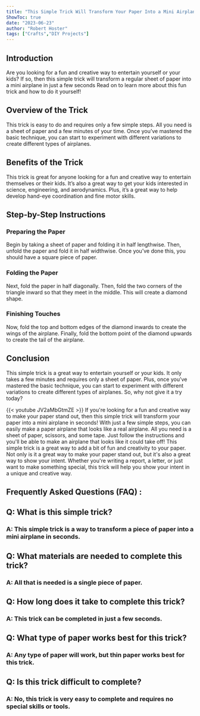 ```yaml
---
title: "This Simple Trick Will Transform Your Paper Into a Mini Airplane in Seconds!"
ShowToc: true 
date: "2023-06-23"
author: "Robert Hoster" 
tags: ["Crafts","DIY Projects"]
---
```

## Introduction

Are you looking for a fun and creative way to entertain yourself or your kids? If so, then this simple trick will transform a regular sheet of paper into a mini airplane in just a few seconds Read on to learn more about this fun trick and how to do it yourself!

## Overview of the Trick

This trick is easy to do and requires only a few simple steps. All you need is a sheet of paper and a few minutes of your time. Once you’ve mastered the basic technique, you can start to experiment with different variations to create different types of airplanes. 

## Benefits of the Trick

This trick is great for anyone looking for a fun and creative way to entertain themselves or their kids. It’s also a great way to get your kids interested in science, engineering, and aerodynamics. Plus, it’s a great way to help develop hand-eye coordination and fine motor skills.

## Step-by-Step Instructions

### Preparing the Paper

Begin by taking a sheet of paper and folding it in half lengthwise. Then, unfold the paper and fold it in half widthwise. Once you’ve done this, you should have a square piece of paper.

### Folding the Paper

Next, fold the paper in half diagonally. Then, fold the two corners of the triangle inward so that they meet in the middle. This will create a diamond shape.

### Finishing Touches

Now, fold the top and bottom edges of the diamond inwards to create the wings of the airplane. Finally, fold the bottom point of the diamond upwards to create the tail of the airplane.

## Conclusion

This simple trick is a great way to entertain yourself or your kids. It only takes a few minutes and requires only a sheet of paper. Plus, once you’ve mastered the basic technique, you can start to experiment with different variations to create different types of airplanes. So, why not give it a try today?

{{< youtube JV2aMbGtmZE >}} 
If you're looking for a fun and creative way to make your paper stand out, then this simple trick will transform your paper into a mini airplane in seconds! With just a few simple steps, you can easily make a paper airplane that looks like a real airplane. All you need is a sheet of paper, scissors, and some tape. Just follow the instructions and you'll be able to make an airplane that looks like it could take off! This simple trick is a great way to add a bit of fun and creativity to your paper. Not only is it a great way to make your paper stand out, but it's also a great way to show your intent. Whether you're writing a report, a letter, or just want to make something special, this trick will help you show your intent in a unique and creative way.

## Frequently Asked Questions (FAQ) :
<h2>Q: What is this simple trick?</h2>

<h3>A: This simple trick is a way to transform a piece of paper into a mini airplane in seconds.</h3>

<h2>Q: What materials are needed to complete this trick?</h2>

<h3>A: All that is needed is a single piece of paper.</h3>

<h2>Q: How long does it take to complete this trick?</h2>

<h3>A: This trick can be completed in just a few seconds.</h3>

<h2>Q: What type of paper works best for this trick?</h2>

<h3>A: Any type of paper will work, but thin paper works best for this trick.</h3>

<h2>Q: Is this trick difficult to complete?</h2>

<h3>A: No, this trick is very easy to complete and requires no special skills or tools.</h3>



